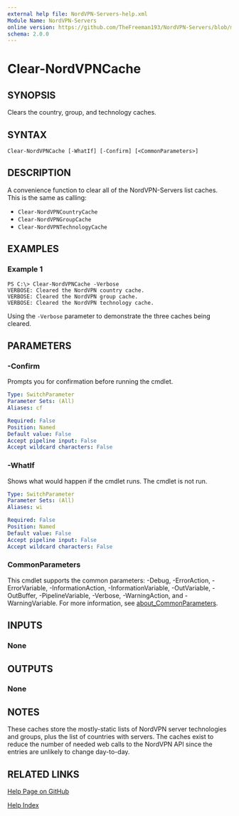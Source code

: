 ```yaml
---
external help file: NordVPN-Servers-help.xml
Module Name: NordVPN-Servers
online version: https://github.com/TheFreeman193/NordVPN-Servers/blob/master/docs/Clear-NordVPNCache.md
schema: 2.0.0
---
```


# Clear-NordVPNCache

## SYNOPSIS
Clears the country, group, and technology caches.

## SYNTAX

```
Clear-NordVPNCache [-WhatIf] [-Confirm] [<CommonParameters>]
```

## DESCRIPTION
A convenience function to clear all of the NordVPN-Servers list caches.
This is the same as calling:

- `Clear-NordVPNCountryCache`
- `Clear-NordVPNGroupCache`
- `Clear-NordVPNTechnologyCache`

## EXAMPLES

### Example 1
```
PS C:\> Clear-NordVPNCache -Verbose
VERBOSE: Cleared the NordVPN country cache.
VERBOSE: Cleared the NordVPN group cache.
VERBOSE: Cleared the NordVPN technology cache.
```

Using the `-Verbose` parameter to demonstrate the three caches being cleared.

## PARAMETERS

### -Confirm
Prompts you for confirmation before running the cmdlet.

```yaml
Type: SwitchParameter
Parameter Sets: (All)
Aliases: cf

Required: False
Position: Named
Default value: False
Accept pipeline input: False
Accept wildcard characters: False
```

### -WhatIf
Shows what would happen if the cmdlet runs.
The cmdlet is not run.

```yaml
Type: SwitchParameter
Parameter Sets: (All)
Aliases: wi

Required: False
Position: Named
Default value: False
Accept pipeline input: False
Accept wildcard characters: False
```

### CommonParameters
This cmdlet supports the common parameters: -Debug, -ErrorAction, -ErrorVariable, -InformationAction, -InformationVariable, -OutVariable, -OutBuffer, -PipelineVariable, -Verbose, -WarningAction, and -WarningVariable. For more information, see [about_CommonParameters](http://go.microsoft.com/fwlink/?LinkID=113216).

## INPUTS

### None
## OUTPUTS

### None
## NOTES
These caches store the mostly-static lists of NordVPN server technologies and groups, plus the list of countries with servers.
The caches exist to reduce the number of needed web calls to the NordVPN API since the entries are unlikely to change day-to-day.

## RELATED LINKS

[Help Page on GitHub](https://github.com/TheFreeman193/NordVPN-Servers/blob/master/docs/Clear-NordVPNCache.md)

[Help Index]()
